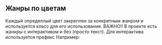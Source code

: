 ## Жанры по цветам
Каждый определлый цвет закреплен за конкретным жанром и используется класс для его использование.
ВАЖНО!! В проекте есть жанкры с интерактивом и без (просто текст). Для интерактива используется префикс
Например:



